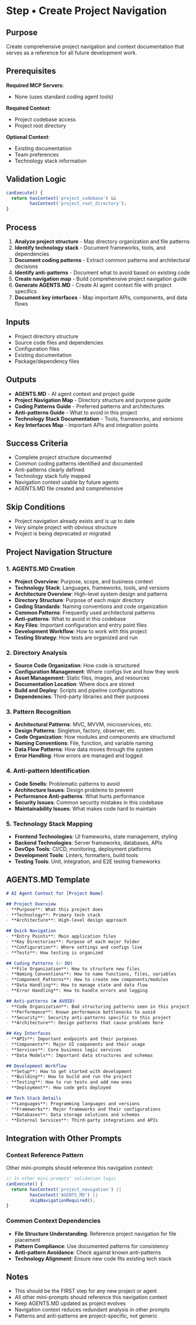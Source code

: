 # Step • Create Project Navigation

## Purpose
Create comprehensive project navigation and context documentation that serves as a reference for all future development work.

## Prerequisites
**Required MCP Servers**: 
- None (uses standard coding agent tools)

**Required Context**:
- Project codebase access
- Project root directory

**Optional Context**:
- Existing documentation
- Team preferences
- Technology stack information

## Validation Logic
```javascript
canExecute() {
  return hasContext('project_codebase') &&
         hasContext('project_root_directory');
}
```

## Process
1. **Analyze project structure** - Map directory organization and file patterns
2. **Identify technology stack** - Document frameworks, tools, and dependencies
3. **Document coding patterns** - Extract common patterns and architectural decisions
4. **Identify anti-patterns** - Document what to avoid based on existing code
5. **Create navigation map** - Build comprehensive project navigation guide
6. **Generate AGENTS.MD** - Create AI agent context file with project specifics
7. **Document key interfaces** - Map important APIs, components, and data flows

## Inputs
- Project directory structure
- Source code files and dependencies
- Configuration files
- Existing documentation
- Package/dependency files

## Outputs
- **AGENTS.MD** - AI agent context and project guide
- **Project Navigation Map** - Directory structure and purpose guide
- **Coding Patterns Guide** - Preferred patterns and architectures
- **Anti-patterns Guide** - What to avoid in this project
- **Technology Stack Documentation** - Tools, frameworks, and versions
- **Key Interfaces Map** - Important APIs and integration points

## Success Criteria
- Complete project structure documented
- Common coding patterns identified and documented
- Anti-patterns clearly defined
- Technology stack fully mapped
- Navigation context usable by future agents
- AGENTS.MD file created and comprehensive

## Skip Conditions
- Project navigation already exists and is up to date
- Very simple project with obvious structure
- Project is being deprecated or migrated

## Project Navigation Structure

### 1. AGENTS.MD Creation
- **Project Overview**: Purpose, scope, and business context
- **Technology Stack**: Languages, frameworks, tools, and versions
- **Architecture Overview**: High-level system design and patterns
- **Directory Structure**: Purpose of each major directory
- **Coding Standards**: Naming conventions and code organization
- **Common Patterns**: Frequently used architectural patterns
- **Anti-patterns**: What to avoid in this codebase
- **Key Files**: Important configuration and entry point files
- **Development Workflow**: How to work with this project
- **Testing Strategy**: How tests are organized and run

### 2. Directory Analysis
- **Source Code Organization**: How code is structured
- **Configuration Management**: Where configs live and how they work
- **Asset Management**: Static files, images, and resources
- **Documentation Location**: Where docs are stored
- **Build and Deploy**: Scripts and pipeline configurations
- **Dependencies**: Third-party libraries and their purposes

### 3. Pattern Recognition
- **Architectural Patterns**: MVC, MVVM, microservices, etc.
- **Design Patterns**: Singleton, factory, observer, etc.
- **Code Organization**: How modules and components are structured
- **Naming Conventions**: File, function, and variable naming
- **Data Flow Patterns**: How data moves through the system
- **Error Handling**: How errors are managed and logged

### 4. Anti-pattern Identification
- **Code Smells**: Problematic patterns to avoid
- **Architecture Issues**: Design problems to prevent
- **Performance Anti-patterns**: What hurts performance
- **Security Issues**: Common security mistakes in this codebase
- **Maintainability Issues**: What makes code hard to maintain

### 5. Technology Stack Mapping
- **Frontend Technologies**: UI frameworks, state management, styling
- **Backend Technologies**: Server frameworks, databases, APIs
- **DevOps Tools**: CI/CD, monitoring, deployment platforms
- **Development Tools**: Linters, formatters, build tools
- **Testing Tools**: Unit, integration, and E2E testing frameworks

## AGENTS.MD Template

```markdown
# AI Agent Context for [Project Name]

## Project Overview
- **Purpose**: What this project does
- **Technology**: Primary tech stack
- **Architecture**: High-level design approach

## Quick Navigation
- **Entry Points**: Main application files
- **Key Directories**: Purpose of each major folder
- **Configuration**: Where settings and configs live
- **Tests**: How testing is organized

## Coding Patterns (✅ DO)
- **File Organization**: How to structure new files
- **Naming Conventions**: How to name functions, files, variables
- **Component Patterns**: How to create new components/modules
- **Data Handling**: How to manage state and data flow
- **Error Handling**: How to handle errors and logging

## Anti-patterns (❌ AVOID)
- **Code Organization**: Bad structuring patterns seen in this project
- **Performance**: Known performance bottlenecks to avoid
- **Security**: Security anti-patterns specific to this project
- **Architecture**: Design patterns that cause problems here

## Key Interfaces
- **APIs**: Important endpoints and their purposes
- **Components**: Major UI components and their usage
- **Services**: Core business logic services
- **Data Models**: Important data structures and schemas

## Development Workflow
- **Setup**: How to get started with development
- **Building**: How to build and run the project
- **Testing**: How to run tests and add new ones
- **Deployment**: How code gets deployed

## Tech Stack Details
- **Languages**: Programming languages and versions
- **Frameworks**: Major frameworks and their configurations
- **Databases**: Data storage solutions and schemas
- **External Services**: Third-party integrations and APIs
```

## Integration with Other Prompts

### Context Reference Pattern
Other mini-prompts should reference this navigation context:

```javascript
// In other mini-prompts' validation logic
canExecute() {
  return hasContext('project_navigation') ||
         hasContext('AGENTS_MD') ||
         skipNavigationRequired();
}
```

### Common Context Dependencies
- **File Structure Understanding**: Reference project navigation for file placement
- **Pattern Compliance**: Use documented patterns for consistency
- **Anti-pattern Avoidance**: Check against known anti-patterns
- **Technology Alignment**: Ensure new code fits existing tech stack

## Notes
- This should be the FIRST step for any new project or agent
- All other mini-prompts should reference this navigation context
- Keep AGENTS.MD updated as project evolves
- Navigation context reduces redundant analysis in other prompts
- Patterns and anti-patterns are project-specific, not generic 